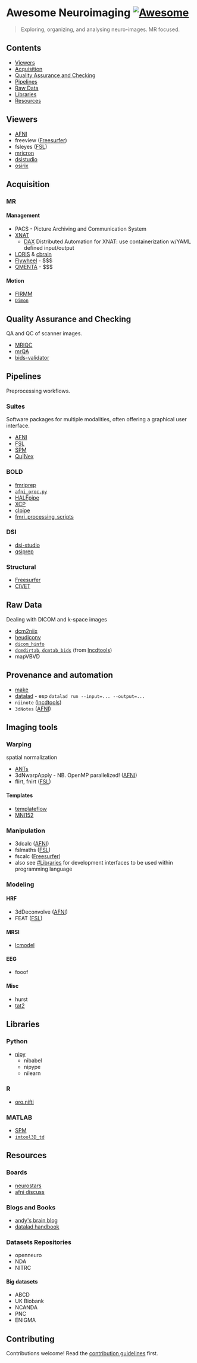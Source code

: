 # Awesome Neuroimaging [![Awesome](https://awesome.re/badge.svg)](https://awesome.re)

> Exploring, organizing, and analysing neuro-images. MR focused.


## Contents

- [Viewers](#viewers)
- [Acquisition](#acquistion)
- [Quality Assurance and Checking](#mri-pipelines)
- [Pipelines](#pipelines)
- [Raw Data](#raw-data)
- [Libraries](#libraries)
- [Resources](#resources)


## Viewers
 - [AFNI](https://afni.nimh.nih.gov/)
 - freeview ([Freesurfer](https://freesurfer.net/))
 - fsleyes  ([FSL](https://fsl.fmrib.ox.ac.uk/fsl/fslwiki))
 - [mricron](https://www.nitrc.org/projects/mricron)
 - [dsistudio](https://dsi-studio.labsolver.org/)
 - [osirix](https://www.osirix-viewer.com/)

## Acquisition
### MR
#### Management
- PACS - Picture Archiving and Communication System
- [XNAT](https://www.xnat.org/)
  - [DAX](https://github.com/VUIIS/dax) Distributed Automation for XNAT: use containerization w/YAML defined input/output
- [LORIS](https://mcin.ca/technology/loris/) & [cbrain](https://mcin.ca/technology/cbrain/)
- [Flywheel](flywheel.io) - $$$
- [QMENTA](https://qmenta.com) - $$$

#### Motion
- [FIRMM](https://firmm.readthedocs.io)
- [`Dimon`](https://afni.nimh.nih.gov/pub/dist/doc/program_help/Dimon.html)


## Quality Assurance and Checking

QA and QC of scanner images.

- [MRIQC](https://mriqc.readthedocs.io/)
- [mrQA](https://github.com/Open-Minds-Lab/mrQA)
- [bids-validator](https://github.com/bids-standard/bids-validator/)

## Pipelines

Preprocessing workflows.

### Suites
Software packages for multiple modalities, often offering a graphical user interface.

 - [AFNI](https://afni.nimh.nih.gov/)
 - [FSL](https://fsl.fmrib.ox.ac.uk/fsl/fslwiki)
 - [SPM](https://www.fil.ion.ucl.ac.uk/spm/)
 - [Qu|Nex](https://qunex.yale.edu/)
<!-- - [MINC](https://mcin.ca/technology/minc/) -- more of a format than suit? -->


### BOLD

- [fmriprep](fmriprep.org/)
- [`afni_proc.py`](https://afni.nimh.nih.gov/pub/dist/doc/program_help/afni_proc.py.html)
- [HALFpipe](https://github.com/HALFpipe/HALFpipe)
- [XCP](https://xcpengine.readthedocs.io/)
- [clpipe](https://clpipe.readthedocs.io/en/latest/)
- [fmri_processing_scripts](https://github.com/LabNeuroCogDevel/fmri_processing_scripts)

### DSI

- [dsi-studio](https://dsi-studio.labsolver.org/)
- [qsiprep](https://qsiprep.readthedocs.io/)

### Structural
- [Freesurfer](https://freesurfer.net/)
- [CIVET](https://mcin.ca/technology/civet/)


## Raw Data

Dealing with DICOM and k-space images

- [dcm2niix](https://github.com/rordenlab/dcm2niix)
- [heudiconv](https://github.com/nipy/heudiconv/)
- [`dicom_hinfo`](https://afni.nimh.nih.gov/pub/dist/doc/program_help/dicom_hinfo.html)
- [`dcmdirtab`, `dcmtab_bids`](https://lncd.github.io/lncdtools/BIDS/) (from [lncdtools](https://github.com/lncd/lncdtools/))
- mapVBVD

## Provenance and automation

- [make](https://www.frontiersin.org/articles/10.3389/fninf.2016.00002/full)
- [datalad](https://handbook.datalad.org/) - esp `datalad run --input=... --output=...`
- `niinote` ([lncdtools](https://github.com/lncd/lncdtools/))
- `3dNotes` ([AFNI](https://afni.nimh.nih.gov/))

## Imaging tools

### Warping
spatial normalization

- [ANTs](http://stnava.github.io/ANTs/)
- 3dNwarpApply - NB. OpenMP parallelized! ([AFNI](https://afni.nimh.nih.gov/))
- flirt, fnirt ([FSL](https://fsl.fmrib.ox.ac.uk/fsl/fslwiki))

#### Templates
- [templateflow](https://www.templateflow.org/)
- [MNI152](https://www.bic.mni.mcgill.ca/ServicesAtlases/ICBM152NLin2009)

### Manipulation

- 3dcalc ([AFNI](https://afni.nimh.nih.gov/))
- fslmaths ([FSL](https://fsl.fmrib.ox.ac.uk/fsl/fslwiki))
- fscalc ([Freesurfer](https://freesurfer.net/))
- also see [#Libraries](#libraries) for development interfaces to be used within programming language


### Modeling

#### HRF
- 3dDeconvolve ([AFNI](https://afni.nimh.nih.gov/))
- FEAT ([FSL](https://fsl.fmrib.ox.ac.uk/fsl/fslwiki))

#### MRSI
- [lcmodel](https://github.com/schorschinho/LCModel)

#### EEG
- fooof

#### Misc
- hurst
- [tat2](https://lncd.github.io/lncdtools/tat2/)

## Libraries

### Python

- [nipy](https://nipy.org/)
    - nibabel
    - nipype
    - nilearn

### R
- [oro.nifti](https://github.com/bjw34032/oro.nifti)

### MATLAB

- [SPM](https://www.fil.ion.ucl.ac.uk/spm/)
- [`imtool3D_td`](https://github.com/tanguyduval/imtool3D_td)

## Resources

### Boards
- [neurostars](https://neurostars.org/)
- [afni discuss](https://discuss.afni.nimh.nih.gov)

### Blogs and Books

- [andy's brain blog](andysbrainblog.com/)
- [datalad handbook](https://handbook.datalad.org/)

### Datasets Repositories

- openneuro
- NDA
- NITRC

#### Big datasets
- ABCD
- UK Biobank
- NCANDA
- PNC
- ENIGMA

## Contributing

Contributions welcome! Read the [contribution guidelines](contributing.md) first.
